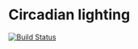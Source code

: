 # Circadian lighting

[![Build Status](https://sundae-drone.connan.pro/api/badges/sundae-party/circadian-lighting/status.svg)](https://sundae-drone.connan.pro/sundae-party/circadian-lighting)